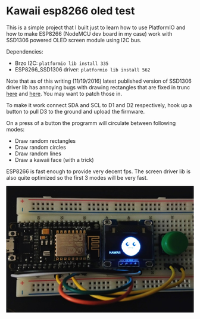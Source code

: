 # Kawaii esp8266 oled test

This is a simple project that I built just to learn how to use PlatformIO and
how to make ESP8266 (NodeMCU dev board in my case) work with SSD1306 powered
OLED screen module using I2C bus.

Dependencies:
* Brzo I2C: `platformio lib install 335`
* ESP8266_SSD1306 driver: `platformio lib install 562`

Note that as of this writing (11/19/2016) latest published version of SSD1306
driver lib has annoying bugs with drawing rectangles that are fixed in trunc [here](https://github.com/squix78/esp8266-oled-ssd1306/commit/3759e51365fadb78955811457295d8b82f90680a)
and [here](https://github.com/squix78/esp8266-oled-ssd1306/commit/abd5e8e57f1b57e43074e44e9ec34a7585d97f15).
You may want to patch those in.

To make it work connect SDA and SCL to D1 and D2 respectively, hook up a button
to pull D3 to the ground and upload the firmware.

On a press of a button the programm will circulate between following modes:
* Draw random rectangles
* Draw random circles
* Draw random lines
* Draw a kawaii face (with a trick)

ESP8266 is fast enough to provide very decent fps. The screen driver lib is also
quite optimized so the first 3 modes will be very fast.

![Picture of a kawaii face](https://raw.githubusercontent.com/qu1ck/nodemcu_kawaii_oled_test/master/resources/demo1.jpg)
